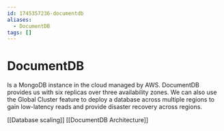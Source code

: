 ```yaml
---
id: 1745357236-documentdb
aliases:
  - DocumentDB
tags: []
---
```


# DocumentDB

Is a MongoDB instance in the cloud managed by AWS. DocumentDB provides us with six replicas over three availability zones. We can also use the Global Cluster feature to deploy a database across multiple regions to gain low-latency reads and provide disaster recovery across regions.

[[Database scaling]]
[[DocumentDB Architecture]]

